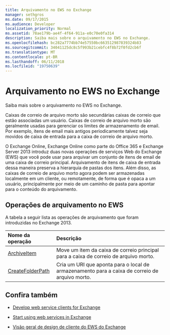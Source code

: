 ```yaml
---
title: Arquivamento no EWS no Exchange
manager: sethgros
ms.date: 09/17/2015
ms.audience: Developer
localization_priority: Normal
ms.assetid: 78ae179b-ae4f-4f64-911a-e0c70e0fa314
description: Saiba mais sobre o arquivamento no EWS no Exchange.
ms.openlocfilehash: bc282a7774bb74e57550bc663512987839324b83
ms.sourcegitcommit: 34041125dc8c5f993b21cebfc4f8b72f0fd2cb6f
ms.translationtype: MT
ms.contentlocale: pt-BR
ms.lasthandoff: 06/11/2018
ms.locfileid: "19750639"
---
```

# <a name="archiving-in-ews-in-exchange"></a>Arquivamento no EWS no Exchange

Saiba mais sobre o arquivamento no EWS no Exchange.
  
Caixas de correio de arquivo morto são secundárias caixas de correio que estão associadas um usuário. Caixas de correio de arquivo morto são geralmente usadas para gerenciar os limites de armazenamento de email. Por exemplo, itens de email mais antigos periodicamente talvez seja movidos de caixa de entrada para a caixa de correio de arquivo morto. 
  
O Exchange Online, Exchange Online como parte do Office 365 e Exchange Server 2013 introduz duas novas operações de serviços Web do Exchange (EWS) que você pode usar para arquivar um conjunto de itens de email de uma caixa de correio principal. Arquivamento de itens de caixa de entrada dessa maneira preserva a hierarquia de pastas dos itens. Além disso, as caixas de correio de arquivo morto agora podem ser armazenadas localmente em um cliente, ou remotamente, de forma que é opaca a um usuário, principalmente por meio de um caminho de pasta para apontar para o conteúdo do arquivamento.
  
## <a name="archiving-operations-in-ews"></a>Operações de arquivamento no EWS

A tabela a seguir lista as operações de arquivamento que foram introduzidas no Exchange 2013. 
  
|**Nome da operação**|**Descrição**|
|:-----|:-----|
|[ArchiveItem](http://msdn.microsoft.com/library/1af216b3-13ea-498e-b4fc-23513755d731%28Office.15%29.aspx) <br/> |Move um item da caixa de correio principal para a caixa de correio de arquivo morto.  <br/> |
|[CreateFolderPath](http://msdn.microsoft.com/library/5a10aa5e-3f25-4ec3-a0b9-284c30918a1f%28Office.15%29.aspx) <br/> |Cria um URI que aponta para o local de armazenamento para a caixa de correio de arquivo morto.  <br/> |
   
## <a name="see-also"></a>Confira também

- [Develop web service clients for Exchange](develop-web-service-clients-for-exchange.md)
    
- [Start using web services in Exchange](start-using-web-services-in-exchange.md)
    
- [Visão geral de design de cliente do EWS do Exchange](ews-client-design-overview-for-exchange.md)
    

